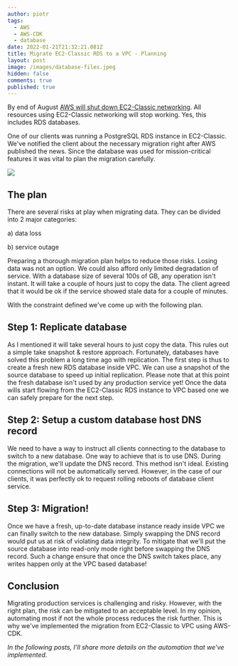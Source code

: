 ```yaml
---
author: piotr
tags:
  - AWS
  - AWS-CDK
  - database
date: 2022-01-21T21:32:21.081Z
title: Migrate EC2-Classic RDS to a VPC - Planning
layout: post
image: /images/database-files.jpeg
hidden: false
comments: true
published: true
---
```

By end of August [AWS will shut down EC2-Classic networking](https://aws.amazon.com/blogs/aws/ec2-classic-is-retiring-heres-how-to-prepare/).
All resources using EC2-Classic networking will stop working. Yes, this includes RDS databases.

One of our clients was running a PostgreSQL RDS instance in EC2-Classic.
We've notified the client about the necessary migration right after AWS published the news.
Since the database was used for mission-critical features it was vital to plan the migration carefully.

![](./database-files.jpeg)

## The plan

There are several risks at play when migrating data. They can be divided into 2 major categories:

a) data loss

b) service outage

Preparing a thorough migration plan helps to reduce those risks.
Losing data was not an option.
We could also afford only limited degradation of service.
With a database size of several 100s of GB, any operation isn't instant.
It will take a couple of hours just to copy the data.
The client agreed that it would be ok if the service showed stale data for a couple of minutes.

With the constraint defined we've come up with the following plan.

## Step 1: Replicate database

As I mentioned it will take several hours to just copy the data. This rules out a simple take snapshot & restore approach.
Fortunately, databases have solved this problem a long time ago with replication.
The first step is thus to create a fresh new RDS database inside VPC.
We can use a snapshot of the source database to speed up initial replication.
Please note that at this point the fresh database isn't used by any production service yet!
Once the data wills start flowing from the EC2-Classic RDS instance to VPC based one we can safely prepare for the next step.


## Step 2: Setup a custom database host DNS record

We need to have a way to instruct all clients connecting to the database to switch to a new database.
One way to achieve that is to use DNS. During the migration, we'll update the DNS record.
This method isn't ideal. Existing connections will not be automatically served.
However, in the case of our clients, it was perfectly ok to request rolling reboots of database client service.

## Step 3: Migration!

Once we have a fresh, up-to-date database instance ready inside VPC we can finally switch to the new database.
Simply swapping the DNS record would put us at risk of violating data integrity.
To mitigate that we'll put the source database into read-only mode right before swapping the DNS record.
Such a change ensure that once the DNS switch takes place, any writes happen only at the VPC based database!

## Conclusion

Migrating production services is challenging and risky.
However, with the right plan, the risk can be mitigated to an acceptable level.
In my opinion, automating most if not the whole process reduces the risk further.
This is why we've implemented the migration from EC2-Classic to VPC using AWS-CDK.

_In the following posts, I'll share more details on the automation that we've implemented._ 
